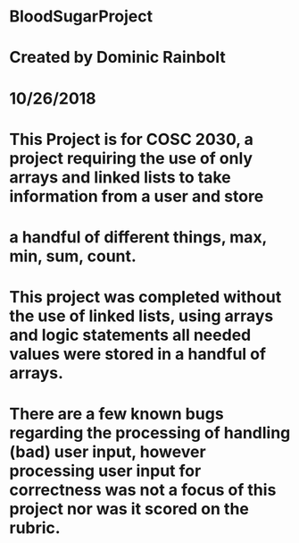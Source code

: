 # BloodSugarProject
# Created by Dominic Rainbolt
# 10/26/2018
# This Project is for COSC 2030, a project requiring the use of only arrays and linked lists to take information from a user and store
# a handful of different things, max, min, sum, count. 

# This project was completed without the use of linked lists, using arrays and logic statements all needed values were stored in a handful of arrays.

# There are a few known bugs regarding the processing of handling (bad) user input, however processing user input for correctness was not a focus of this project nor was it scored on the rubric.
